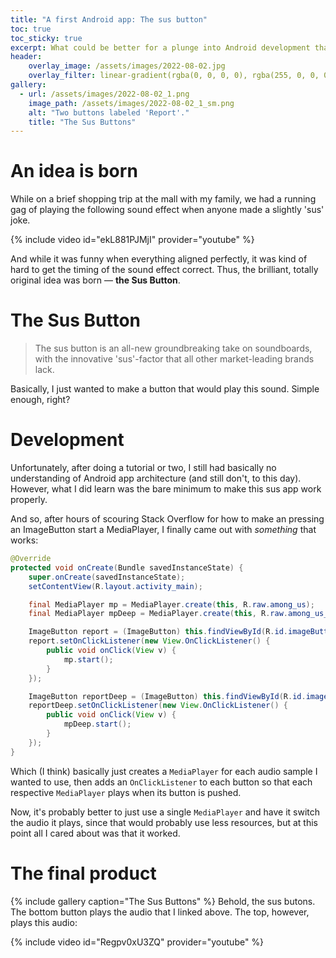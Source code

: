 ```yaml
---
title: "A first Android app: The sus button"
toc: true
toc_sticky: true
excerpt: What could be better for a plunge into Android development than a simple family gag? Or so I thought...
header:
    overlay_image: /assets/images/2022-08-02.jpg
    overlay_filter: linear-gradient(rgba(0, 0, 0, 0), rgba(255, 0, 0, 0.3))
gallery:
  - url: /assets/images/2022-08-02_1.png
    image_path: /assets/images/2022-08-02_1_sm.png
    alt: "Two buttons labeled 'Report'."
    title: "The Sus Buttons"
---
```

# An idea is born
While on a brief shopping trip at the mall with my family, we had a running gag of playing the following sound effect when anyone made a slightly 'sus' joke.

{% include video id="ekL881PJMjI" provider="youtube" %}

And while it was funny when everything aligned perfectly, it was kind of hard to get the timing of the sound effect correct. Thus, the brilliant, totally original idea was born &mdash; **the Sus Button**.

# The Sus Button
> The sus button is an all-new groundbreaking take on soundboards, with the innovative 'sus'-factor that all other market-leading brands lack.

Basically, I just wanted to make a button that would play this sound. Simple enough, right?

# Development
Unfortunately, after doing a tutorial or two, I still had basically no understanding of Android app architecture (and still don't, to this day). However, what I did learn was the bare minimum to make this sus app work properly.

And so, after hours of scouring Stack Overflow for how to make an pressing an ImageButton start a MediaPlayer, I finally came out with *something* that works:

```java
@Override
protected void onCreate(Bundle savedInstanceState) {
    super.onCreate(savedInstanceState);
    setContentView(R.layout.activity_main);

    final MediaPlayer mp = MediaPlayer.create(this, R.raw.among_us);
    final MediaPlayer mpDeep = MediaPlayer.create(this, R.raw.among_us_deep);

    ImageButton report = (ImageButton) this.findViewById(R.id.imageButton3);
    report.setOnClickListener(new View.OnClickListener() {
        public void onClick(View v) {
            mp.start();
        }
    });

    ImageButton reportDeep = (ImageButton) this.findViewById(R.id.imageButton);
    reportDeep.setOnClickListener(new View.OnClickListener() {
        public void onClick(View v) {
            mpDeep.start();
        }
    });
}
```

Which (I think) basically just creates a `MediaPlayer` for each audio sample I wanted to use, then adds an `OnClickListener` to each button so that each respective `MediaPlayer` plays when its button is pushed. 

Now, it's probably better to just use a single `MediaPlayer` and have it switch the audio it plays, since that would probably use less resources, but at this point all I cared about was that it worked.

# The final product
{% include gallery caption="The Sus Buttons" %}
Behold, the sus butons. The bottom button plays the audio that I linked above. The top, however, plays this audio:

{% include video id="Regpv0xU3ZQ" provider="youtube" %}